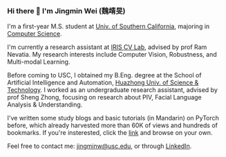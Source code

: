 ### Hi there 👋 I'm Jingmin Wei (魏靖旻)

I'm a first-year M.S. student at [Univ. of Southern California](https://www.usc.edu/), majoring in [Computer Science](https://www.cs.usc.edu/).

I'm currently a research assistant at [IRIS CV Lab](https://sites.usc.edu/iris-cvlab/), advised by prof Ram Nevatia. My research interests include Computer Vision, Robustness, and Multi-modal Learning.

Before coming to USC, I obtained my B.Eng. degree at the School of Artificial Intelligence and Automation, [Huazhong Univ. of Science & Technology](http://english.hust.edu.cn/). I worked as an undergraduate research assistant, advised by prof Sheng Zhong, focusing on research about PIV, Facial Language Analysis & Understanding.

I've written some study blogs and basic tutorials (in Mandarin) on PyTorch before, which already harvested more than 60K of views and hundreds of bookmarks. If you're insterested, click the [link](https://blog.csdn.net/weixin_44979150/category_11618935.html) and browse on your own.

Feel free to contact me: jingminw@usc.edu, or through [LinkedIn](https://www.linkedin.com/in/jingminwei/).
